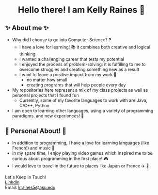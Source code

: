 
# <p align="center"> Hello there! I am Kelly Raines :wave: </p>

## :sparkles: About me :sparkles:

- Why did I choose to go into Computer Science? :question:
  - I have a love for learning! :books: it combines both creative and logical thinking
  - I wanted a challenging career that tests my potential
  - I enjoyed the process of problem-solving: it is fulfilling to me to overcome struggles and creating something new as a result
  - I want to leave a positive impact from my work :tada:
    - no matter how small
    - creating programs that will help people every day
- My repositories here represent a mix of my class projects as well as personal projects that I found fun
  - Currently, some of my favorite languages to work with are Java, C/C++, Python
- I am open to learning other languages, using a variety of programming paradigms, and new experiences! :dizzy:

## :cherry_blossom: Personal About! :cherry_blossom:

- In addition to programming, I have a love for learning languages (like French!) and music :musical_keyboard:
- In my spare time, I enjoy playing video games which inspired me to be curious about programming in the first place! :video_game:
- I would love to travel in the future to places like Japan or France :airplane: :tokyo_tower:

Let's Keep In Touch!<br>
[LinkdIn](https://www.linkedin.com/in/kelly-raines/)<br>
Email: <kraines5@asu.edu>
